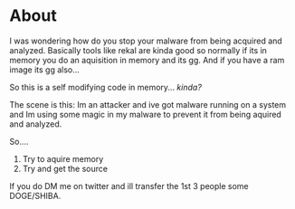 # About

I was wondering how do you stop your malware from being acquired and analyzed. Basically tools like rekal are kinda good so normally if its in memory you do an aquisition in memory and its gg. And if you have a ram image its gg also... 

So this is a self modifying code in memory... *kinda?*

The scene is this: Im an attacker and ive got malware running on a system and Im using some magic in my malware to prevent it from being aquired and analyzed. 

So....

1. Try to aquire memory 
2. Try and get the source 


If you do DM me on twitter and ill transfer the 1st 3 people some DOGE/SHIBA. 
